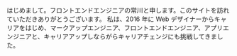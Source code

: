 はじめまして。フロントエンドエンジニアの常川と申します。このサイトを訪れていただきありがとうございます。
私は、2016 年に Web デザイナーからキャリアをはじめ、マークアップエンジニア、フロントエンドエンジニア、アプリエンジニアと、キャリアアップしならがらキャリアチェンジにも挑戦してきました。
